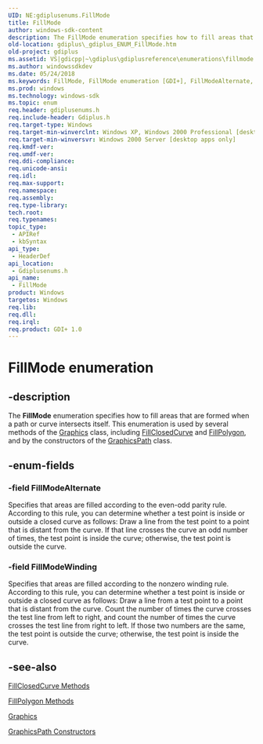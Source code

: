 ```yaml
---
UID: NE:gdiplusenums.FillMode
title: FillMode
author: windows-sdk-content
description: The FillMode enumeration specifies how to fill areas that are formed when a path or curve intersects itself.
old-location: gdiplus\_gdiplus_ENUM_FillMode.htm
old-project: gdiplus
ms.assetid: VS|gdicpp|~\gdiplus\gdiplusreference\enumerations\fillmode.htm
ms.author: windowssdkdev
ms.date: 05/24/2018
ms.keywords: FillMode, FillMode enumeration [GDI+], FillModeAlternate, FillModeWinding, _gdiplus_ENUM_FillMode, gdiplus._gdiplus_ENUM_FillMode, gdiplusenums/FillMode, gdiplusenums/FillModeAlternate, gdiplusenums/FillModeWinding
ms.prod: windows
ms.technology: windows-sdk
ms.topic: enum
req.header: gdiplusenums.h
req.include-header: Gdiplus.h
req.target-type: Windows
req.target-min-winverclnt: Windows XP, Windows 2000 Professional [desktop apps only]
req.target-min-winversvr: Windows 2000 Server [desktop apps only]
req.kmdf-ver: 
req.umdf-ver: 
req.ddi-compliance: 
req.unicode-ansi: 
req.idl: 
req.max-support: 
req.namespace: 
req.assembly: 
req.type-library: 
tech.root: 
req.typenames: 
topic_type:
 - APIRef
 - kbSyntax
api_type:
 - HeaderDef
api_location:
 - Gdiplusenums.h
api_name:
 - FillMode
product: Windows
targetos: Windows
req.lib: 
req.dll: 
req.irql: 
req.product: GDI+ 1.0
---
```


# FillMode enumeration


## -description


The <b>FillMode</b> enumeration specifies how to fill areas that are formed when a path or curve intersects itself. This enumeration is used by several methods of the <a href="https://msdn.microsoft.com/library/windows/hardware/mt131452">Graphics</a> class, including 
			<a href="https://msdn.microsoft.com/library/ms535765(v=VS.85).aspx">FillClosedCurve</a> and 
			<a href="https://msdn.microsoft.com/library/ms535770(v=VS.85).aspx">FillPolygon</a>, and by the constructors of the 
			<a href="https://msdn.microsoft.com/library/ms534456(v=VS.85).aspx">GraphicsPath</a> class.


## -enum-fields




### -field FillModeAlternate

Specifies that areas are filled according to the even-odd parity rule. According to this rule, you can determine whether a test point is inside or outside a closed curve as follows: Draw a line from the test point to a point that is distant from the curve. If that line crosses the curve an odd number of times, the test point is inside the curve; otherwise, the test point is outside the curve. 


### -field FillModeWinding

Specifies that areas are filled according to the nonzero winding rule. According to this rule, you can determine whether a test point is inside or outside a closed curve as follows: Draw a line from a test point to a point that is distant from the curve. Count the number of times the curve crosses the test line from left to right, and count the number of times the curve crosses the test line from right to left. If those two numbers are the same, the test point is outside the curve; otherwise, the test point is inside the curve. 


## -see-also




<a href="https://msdn.microsoft.com/library/ms535765(v=VS.85).aspx">FillClosedCurve Methods</a>



<a href="https://msdn.microsoft.com/library/ms535770(v=VS.85).aspx">FillPolygon Methods</a>



<a href="https://msdn.microsoft.com/library/windows/hardware/mt131452">Graphics</a>



<a href="https://msdn.microsoft.com/library/ms535523(v=VS.85).aspx">GraphicsPath Constructors</a>
 

 

